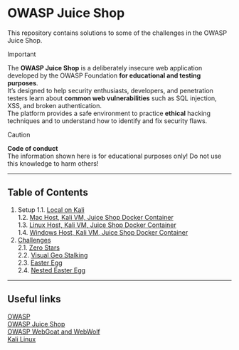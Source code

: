 # OWASP Juice Shop

This repository contains solutions to some of the challenges in the OWASP Juice Shop.

> [!IMPORTANT]  
> The **OWASP Juice Shop** is a deliberately insecure web application developed by the OWASP Foundation **for educational and testing purposes**.  
> It’s designed to help security enthusiasts, developers, and penetration testers learn about **common web vulnerabilities** such as SQL injection, XSS, and broken authentication.  
> The platform provides a safe environment to practice **ethical** hacking techniques and to understand how to identify and fix security flaws.  

> [!CAUTION]   
> **Code of conduct**  
> The information shown here is for educational purposes only! Do not use this knowledge to harm others!  

---

## Table of Contents

1. Setup
   1.1. [Local on Kali](setup/local/README.md)  
   1.2. [Mac Host, Kali VM, Juice Shop Docker Container](setup/mac/README.md)  
   1.3. [Linux Host, Kali VM, Juice Shop Docker Container](setup/linux/README.md)  
   1.4. [Windows Host, Kali VM, Juice Shop Docker Container](setup/windows/README.md)
2. [Challenges](#)  
   2.1. [Zero Stars](./challenges/zero-stars-alternative-solution/README.md)  
   2.2. [Visual Geo Stalking](./challenges/visual-geo-stalking/README.md)  
   2.3. [Easter Egg](./challenges/easteregg/README.md)  
   2.4. [Nested Easter Egg](./challenges/nested-easteregg/README.md)

---  

## Useful links

[OWASP](https://owasp.org "Open Web Application Security Project")  
[OWASP Juice Shop](https://owasp.org/www-project-juice-shop/ "OWASP Juice Shop project")  
[OWASP WebGoat and WebWolf](https://owasp.org/www-project-webgoat/ "Another OWASP test project")   
[Kali Linux](https://www.kali.org/ "Kali Linux, the Penetration Testing Distribution")
